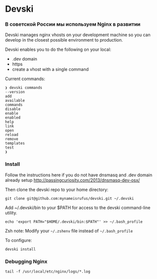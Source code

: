 # Devski

### В советской России мы используем Nginx в развитии

Devski manages nginx vhosts on your development machine so you can develop in 
the closest possible environment to production.

Devski enables you to do the following on your local:

* .dev domain
* https
* create a vhost with a single command

Current commands:

```shell
❯ devski commands
--version
add
available
commands
disable
enable
enabled
help
link
open
reload
remove
templates
test
❯
```

### Install

Follow the instructions here if you do not have dnsmasq and .dev domain already
setup http://passingcuriosity.com/2013/dnsmasq-dev-osx/


Then clone the devski repo to your home directory:

```shell
git clone git@github.com:mynameisrufus/devski.git ~/.devski
```

Add ~/.devski/bin to your $PATH for access to the devski command-line utility.

```shell
echo 'export PATH="$HOME/.devski/bin:$PATH"' >> ~/.bash_profile
```

Zsh note: Modify your `~/.zshenv` file instead of `~/.bash_profile`

To configure:
```shell
devski install
```

### Debugging Nginx

``` 
tail -f /usr/local/etc/nginx/logs/*.log
```
